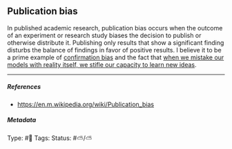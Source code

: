 ## Publication bias

In published academic research, publication bias occurs when the outcome of an experiment or research study biases the decision to publish or otherwise distribute it. Publishing only results that show a significant finding disturbs the balance of findings in favor of positive results. I believe it to be a prime example of [confirmation bias](Confirmation%20bias.md) and the fact that [when we mistake our models with reality itself, we stifle our capacity to learn new ideas](When%20we%20mistake%20our%20models%20with%20reality%20itself,%20we%20stifle%20our%20capacity%20to%20learn%20new%20ideas.md). 

---

##### References

* https://en.m.wikipedia.org/wiki/Publication_bias

##### Metadata

Type: #🔴 
Tags:
Status: #⛅️/⛅️ 

